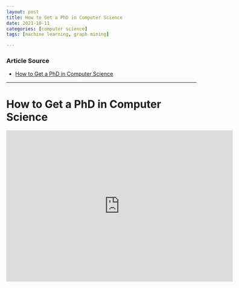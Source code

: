 ```yaml
---
layout: post
title: How to Get a PhD in Computer Science
date: 2021-10-11
categories: [computer science]
tags: [machine learning, graph mining]

---
```


### Article Source

* [How to Get a PhD in Computer Science](https://www.youtube.com/watch?v=3sRaP3agFU4&t=45s)


---


# How to Get a PhD in Computer Science


<iframe width="600" height="400" src="https://www.youtube.com/embed/3sRaP3agFU4" title="YouTube video player" frameborder="0" allow="accelerometer; autoplay; clipboard-write; encrypted-media; gyroscope; picture-in-picture" allowfullscreen></iframe>

